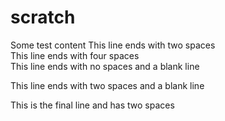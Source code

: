 # scratch
Some test content
This line ends with two spaces  
This line ends with four spaces    
This line ends with no spaces and a blank line

This line ends with two spaces and a blank line  

This is the final line and has two spaces  
